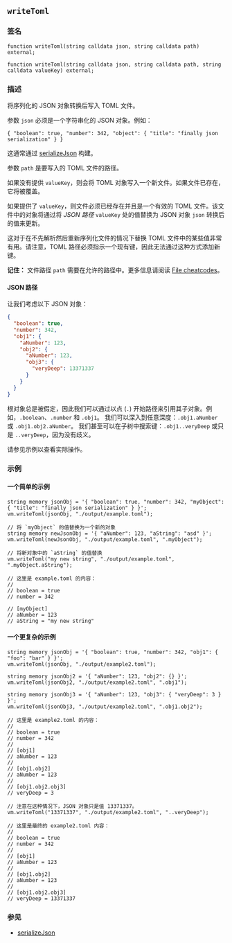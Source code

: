 ## `writeToml`

### 签名

```solidity
function writeToml(string calldata json, string calldata path) external;

function writeToml(string calldata json, string calldata path, string calldata valueKey) external;
```

### 描述

将序列化的 JSON 对象转换后写入 TOML 文件。

参数 `json` 必须是一个字符串化的 JSON 对象。例如：

```text
{ "boolean": true, "number": 342, "object": { "title": "finally json serialization" } }
```

这通常通过 [serializeJson](./serialize-json.md) 构建。

参数 `path` 是要写入的 TOML 文件的路径。

如果没有提供 `valueKey`，则会将 TOML 对象写入一个新文件。如果文件已存在，它将被覆盖。

如果提供了 `valueKey`，则文件必须已经存在并且是一个有效的 TOML 文件。该文件中的对象将通过将 *JSON 路径* `valueKey` 处的值替换为 JSON 对象 `json` 转换后的值来更新。

这对于在不先解析然后重新序列化文件的情况下替换 TOML 文件中的某些值非常有用。请注意，TOML 路径必须指示一个现有键，因此无法通过这种方式添加新键。

**记住：** 文件路径 `path` 需要在允许的路径中。更多信息请阅读 [File cheatcodes](./fs.md)。

#### JSON 路径

让我们考虑以下 JSON 对象：

```json
{
  "boolean": true,
  "number": 342,
  "obj1": {
    "aNumber": 123,
    "obj2": {
      "aNumber": 123,
      "obj3": {
        "veryDeep": 13371337
      }
    }
  }
}
```

根对象总是被假定，因此我们可以通过以点 (`.`) 开始路径来引用其子对象。例如，`.boolean`、`.number` 和 `.obj1`。
我们可以深入到任意深度：`.obj1.aNumber` 或 `.obj1.obj2.aNumber`。
我们甚至可以在子树中搜索键：`.obj1..veryDeep` 或只是 `..veryDeep`，因为没有歧义。

请参见示例以查看实际操作。

### 示例

#### 一个简单的示例

```solidity
string memory jsonObj = '{ "boolean": true, "number": 342, "myObject": { "title": "finally json serialization" } }';
vm.writeToml(jsonObj, "./output/example.toml");

// 将 `myObject` 的值替换为一个新的对象
string memory newJsonObj = '{ "aNumber": 123, "aString": "asd" }';
vm.writeToml(newJsonObj, "./output/example.toml", ".myObject");

// 将新对象中的 `aString` 的值替换
vm.writeToml("my new string", "./output/example.toml", ".myObject.aString");

// 这里是 example.toml 的内容：
// 
// boolean = true
// number = 342

// [myObject]
// aNumber = 123
// aString = "my new string"
```

#### 一个更复杂的示例

```solidity
string memory jsonObj = '{ "boolean": true, "number": 342, "obj1": { "foo": "bar" } }';
vm.writeToml(jsonObj, "./output/example2.toml");

string memory jsonObj2 = '{ "aNumber": 123, "obj2": {} }';
vm.writeToml(jsonObj2, "./output/example2.toml", ".obj1");

string memory jsonObj3 = '{ "aNumber": 123, "obj3": { "veryDeep": 3 } }';
vm.writeToml(jsonObj3, "./output/example2.toml", ".obj1.obj2");

// 这里是 example2.toml 的内容：
//
// boolean = true
// number = 342
//
// [obj1]
// aNumber = 123
//
// [obj1.obj2]
// aNumber = 123
//
// [obj1.obj2.obj3]
// veryDeep = 3

// 注意在这种情况下，JSON 对象只是值 13371337。
vm.writeToml("13371337", "./output/example2.toml", "..veryDeep");

// 这里是最终的 example2.toml 内容：
//
// boolean = true
// number = 342
//
// [obj1]
// aNumber = 123
//
// [obj1.obj2]
// aNumber = 123
//
// [obj1.obj2.obj3]
// veryDeep = 13371337
```

### 参见

- [serializeJson](./serialize-json.md)